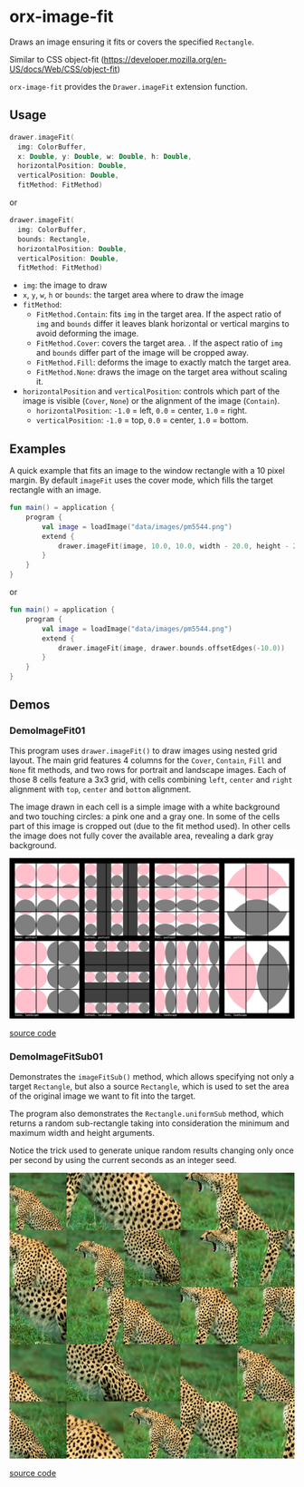 # orx-image-fit

Draws an image ensuring it fits or covers the specified `Rectangle`.

Similar to CSS object-fit (https://developer.mozilla.org/en-US/docs/Web/CSS/object-fit)

`orx-image-fit` provides the `Drawer.imageFit` extension function.

## Usage

```kotlin
drawer.imageFit(
  img: ColorBuffer, 
  x: Double, y: Double, w: Double, h: Double, 
  horizontalPosition: Double, 
  verticalPosition: Double,
  fitMethod: FitMethod)
```

or 

```kotlin
drawer.imageFit(
  img: ColorBuffer, 
  bounds: Rectangle, 
  horizontalPosition: Double, 
  verticalPosition: Double,
  fitMethod: FitMethod)
```

- `img`: the image to draw 
- `x`, `y`, `w`, `h` or `bounds`: the target area where to draw the image
- `fitMethod`: 
  - `FitMethod.Contain`: fits `img` in the target area. If the aspect ratio of `img` and `bounds` differ it leaves blank horizontal or vertical margins to avoid deforming the image.
  - `FitMethod.Cover`: covers the target area. . If the aspect ratio of `img` and `bounds` differ part of the image will be cropped away.
  - `FitMethod.Fill`: deforms the image to exactly match the target area.
  - `FitMethod.None`: draws the image on the target area without scaling it.
- `horizontalPosition` and `verticalPosition`: controls which part of the image is visible (`Cover`, `None`) or the alignment of the image (`Contain`). 
  - `horizontalPosition`: `-1.0` = left, `0.0` = center, `1.0` = right.
  - `verticalPosition`: `-1.0` = top, `0.0` = center, `1.0` = bottom.

## Examples
 
A quick example that fits an image to the window rectangle with a 10 pixel margin. By default
`imageFit` uses the cover mode, which fills the target rectangle with an image.
  
```kotlin
fun main() = application {
    program {
        val image = loadImage("data/images/pm5544.png")
        extend {
            drawer.imageFit(image, 10.0, 10.0, width - 20.0, height - 20.0)
        }
    }
}
``` 

or

```kotlin
fun main() = application {
    program {
        val image = loadImage("data/images/pm5544.png")
        extend {
            drawer.imageFit(image, drawer.bounds.offsetEdges(-10.0))
        }
    }
}
```

<!-- __demos__ -->
## Demos
### DemoImageFit01

This program uses `drawer.imageFit()` to draw images using nested grid layout.
The main grid features 4 columns for the `Cover`, `Contain`, `Fill` and `None` fit methods,
and two rows for portrait and landscape images.
Each of those 8 cells feature a 3x3 grid, with cells combining `left`, `center` and `right` alignment
with `top`, `center` and `bottom` alignment.

The image drawn in each cell is a simple image with a white background and two touching circles:
a pink one and a gray one. In some of the cells part of this image is cropped out (due to the fit method used).
In other cells the image does not fully cover the available area, revealing a dark gray background.

![DemoImageFit01Kt](https://raw.githubusercontent.com/openrndr/orx/media/orx-image-fit/images/DemoImageFit01Kt.png)

[source code](src/jvmDemo/kotlin/DemoImageFit01.kt)

### DemoImageFitSub01

Demonstrates the `imageFitSub()` method, which allows specifying not only a target `Rectangle`,
but also a source `Rectangle`, which is used to set the area of the original image we want to fit
into the target.

The program also demonstrates the `Rectangle.uniformSub` method, which returns a random sub-rectangle
taking into consideration the minimum and maximum width and height arguments.

Notice the trick used to generate unique random results changing only once per second by using
the current seconds as an integer seed.

![DemoImageFitSub01Kt](https://raw.githubusercontent.com/openrndr/orx/media/orx-image-fit/images/DemoImageFitSub01Kt.png)

[source code](src/jvmDemo/kotlin/DemoImageFitSub01.kt)
